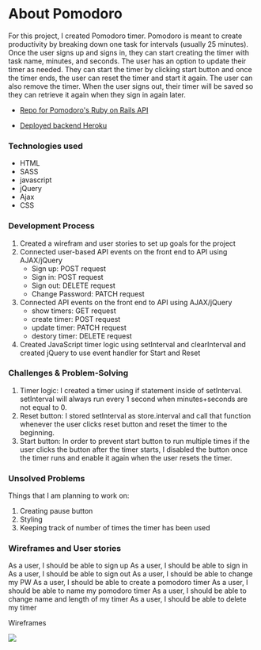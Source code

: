 # About Pomodoro
For this project, I created Pomodoro timer. Pomodoro is meant to create productivity by breaking down one task for intervals (usually 25 minutes).
Once the user signs up and signs in, they can start creating the timer with task name, minutes, and seconds. The user has an option to update their timer as needed. They can start the timer by clicking start button and once the timer ends, the user can reset the timer and start it again. The user can also remove the timer. When the user signs out, their timer will be saved so they can retrieve it again when they sign in again later.

- <a href=https://github.com/sookim-Boston/fullstack-backend>Repo for Pomodoro's Ruby on Rails API</a>

- <a href=https://pomodoro-fullstack.herokuapp.com>Deployed backend Heroku</a>

### Technologies used
- HTML
- SASS
- javascript
- jQuery
- Ajax
- CSS

### Development Process
1. Created a wirefram and user stories to set up goals for the project
2. Connected user-based API events on the front end to API using AJAX/jQuery
     - Sign up: POST request
     - Sign in: POST request
     - Sign out: DELETE request
     - Change Password: PATCH request
3. Connected API events on the front end to API using AJAX/jQuery
    - show timers: GET request
    - create timer: POST request
    - update timer: PATCH request
    - destory timer: DELETE request
4. Created JavaScript timer logic using setInterval and clearInterval and created jQuery to use event handler for Start and Reset

### Challenges & Problem-Solving
1. Timer logic: I created a timer using if statement inside of setInterval. setInterval will always run every 1 second when minutes+seconds are not equal to 0.
2. Reset button: I stored setInterval as store.interval and call that function whenever the user clicks reset button and reset the timer to the beginning.
3. Start button: In order to prevent start button to run multiple times if the user clicks the button after the timer starts, I disabled the button once the timer runs and enable it again when the user resets the timer.

### Unsolved Problems
Things that I am planning to work on:
1. Creating pause button
2. Styling
3. Keeping track of number of times the timer has been used

### Wireframes and User stories
As a user, I should be able to sign up
As a user, I should be able to sign in
As a user, I should be able to sign out
As a user, I should be able to change my PW
As a user, I should be able to create a pomodoro timer
As a user, I should be able to name my pomodoro timer
As a user, I should be able to change name and length of my timer
As a user, I should be able to delete my timer

Wireframes

<img src=https://i.imgur.com/e2LROMm.jpg>
